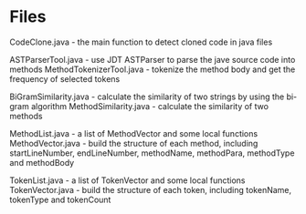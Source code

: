 # Files
CodeClone.java - the main function to detect cloned code in java files

ASTParserTool.java - use JDT ASTParser to parse the jave source code into methods
MethodTokenizerTool.java - tokenize the method body and get the frequency of selected tokens

BiGramSimilarity.java - calculate the similarity of two strings by using the bi-gram algorithm
MethodSimilarity.java - calculate the similarity of two methods

MethodList.java - a list of MethodVector and some local functions
MethodVector.java - build the structure of each method, including startLineNumber, endLineNumber, methodName, methodPara, methodType and methodBody

TokenList.java - a list of TokenVector and some local functions
TokenVector.java - build the structure of each token, including tokenName, tokenType and tokenCount





